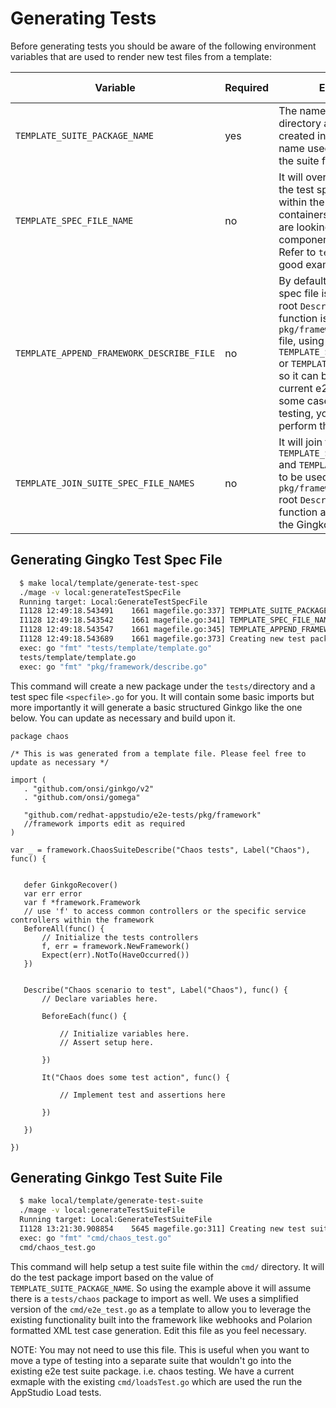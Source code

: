 # Generating Tests

Before generating tests you should be aware of the following environment variables that are used to render new test files from a template:

| Variable | Required | Explanation | Default Value |
|---|---|---|---|
| `TEMPLATE_SUITE_PACKAGE_NAME` | yes | The name of the package directory and spec file created in `tests/` and the name used when creating the suite file in `cmd/`  | `template`  |
| `TEMPLATE_SPEC_FILE_NAME` | no | It will override the name of the test spec file and the text within the `Describe/It` containers. Useful when you are looking to test a different component within a service. Refer to `tests/build/` for a good example.    | `template` |
| `TEMPLATE_APPEND_FRAMEWORK_DESCRIBE_FILE` | no | By default, when the test spec file is generated, the root `Describe` container function is appended to the `pkg/framework/describe.go` file, using the value of either `TEMPLATE_SUITE_PACKAGE_NAME` or `TEMPLATE_SPEC_FILE_NAME`, so it can be utilized in the current e2e test suite. In some cases, due the type of testing, you may not want to perform this action. | `true`  |
| `TEMPLATE_JOIN_SUITE_SPEC_FILE_NAMES` | no | It will join the values of `TEMPLATE_SUITE_PACKAGE_NAME` and `TEMPLATE_SPEC_FILE_NAME` to be used for the `pkg/framework/describe.go` root `Describe` container function and in all text within the Gingko container text | `false` |

 
 ## Generating Gingko Test Spec File
  
 ```bash
   $ make local/template/generate-test-spec
   ./mage -v local:generateTestSpecFile
   Running target: Local:GenerateTestSpecFile
   I1128 12:49:18.543491    1661 magefile.go:337] TEMPLATE_SUITE_PACKAGE_NAME not set. Defaulting test suite package directory as template.
   I1128 12:49:18.543542    1661 magefile.go:341] TEMPLATE_SPEC_FILE_NAME not set. Defaulting test spec file to value of as `template`.
   I1128 12:49:18.543547    1661 magefile.go:345] TEMPLATE_APPEND_FRAMEWORK_DESCRIBE_FILE not set. Defaulting to true which will update the pkg/framework/describe.go as.
   I1128 12:49:18.543689    1661 magefile.go:373] Creating new test package directory and spec file tests/template/template.go.
   exec: go "fmt" "tests/template/template.go"
   tests/template/template.go
   exec: go "fmt" "pkg/framework/describe.go"
 ```
 This command will create a new package under the `tests/`directory and a test spec file `<specfile>.go` for you. It will contain some basic imports but more importantly it will generate a basic structured Ginkgo like the one below. You can update as necessary and build upon it.

 ```golang
 package chaos

/* This is was generated from a template file. Please feel free to update as necessary */

import (
	. "github.com/onsi/ginkgo/v2"
	. "github.com/onsi/gomega"

	"github.com/redhat-appstudio/e2e-tests/pkg/framework"
	//framework imports edit as required
)

var _ = framework.ChaosSuiteDescribe("Chaos tests", Label("Chaos"), func() {


	defer GinkgoRecover()
	var err error
	var f *framework.Framework
	// use 'f' to access common controllers or the specific service controllers within the framework
	BeforeAll(func() {
		// Initialize the tests controllers
		f, err = framework.NewFramework()
		Expect(err).NotTo(HaveOccurred())
	})


	Describe("Chaos scenario to test", Label("Chaos"), func() {
		// Declare variables here.

		BeforeEach(func() {

			// Initialize variables here.
			// Assert setup here.

		})

		It("Chaos does some test action", func() {

			// Implement test and assertions here

		})

	})

})

 ```

 ## Generating Ginkgo Test Suite File

 ```bash
   $ make local/template/generate-test-suite 
   ./mage -v local:generateTestSuiteFile
   Running target: Local:GenerateTestSuiteFile
   I1128 13:21:30.908854    5645 magefile.go:311] Creating new test suite file cmd/chaos_test.go.
   exec: go "fmt" "cmd/chaos_test.go"
   cmd/chaos_test.go
```

This command will help setup a test suite file within the `cmd/` directory. It will do the test package import based on the value of `TEMPLATE_SUITE_PACKAGE_NAME`. So using the example above it will assume there is a `tests/chaos` package to import as well. We uses a simplified version of the `cmd/e2e_test.go` as a template to allow you to leverage the existing functionality built into the framework like webhooks and Polarion formatted XML test case generation. Edit this file as you feel necessary.

NOTE: You may not need to use this file. This is useful when you want to move a type of testing into a separate suite that wouldn't go into the existing e2e test suite package. i.e. chaos testing. We have a current exmaple with the existing `cmd/loadsTest.go` which are used the run the AppStudio Load tests.
